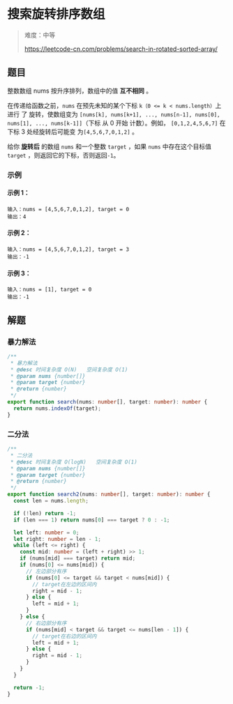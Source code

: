 # 搜索旋转排序数组

> 难度：中等
>
> https://leetcode-cn.com/problems/search-in-rotated-sorted-array/

## 题目

整数数组 nums 按升序排列，数组中的值 **互不相同** 。

在传递给函数之前，`nums` 在预先未知的某个下标 `k（0 <= k < nums.length）`上进行
了 旋转，使数组变为
`[nums[k], nums[k+1], ..., nums[n-1], nums[0], nums[1], ..., nums[k-1]]`（下标
从 0 开始 计数）。例如， `[0,1,2,4,5,6,7]` 在下标 3 处经旋转后可能变
为`[4,5,6,7,0,1,2]` 。

给你 **旋转后** 的数组 `nums` 和一个整数 `target` ，如果 `nums` 中存在这个目标值
`target` ，则返回它的下标，否则返回`-1`。

### 示例

#### 示例 1：

```
输入：nums = [4,5,6,7,0,1,2], target = 0
输出：4
```

#### 示例 2：

```
输入：nums = [4,5,6,7,0,1,2], target = 3
输出：-1
```

#### 示例 3：

```
输入：nums = [1], target = 0
输出：-1
```

## 解题

### 暴力解法

```typescript
/**
 * 暴力解法
 * @desc 时间复杂度 O(N)   空间复杂度 O(1)
 * @param nums {number[]}
 * @param target {number}
 * @return {number}
 */
export function search(nums: number[], target: number): number {
  return nums.indexOf(target);
}
```

### 二分法

```typescript
/**
 * 二分法
 * @desc 时间复杂度 O(logN)   空间复杂度 O(1)
 * @param nums {number[]}
 * @param target {number}
 * @return {number}
 */
export function search2(nums: number[], target: number): number {
  const len = nums.length;

  if (!len) return -1;
  if (len === 1) return nums[0] === target ? 0 : -1;

  let left: number = 0;
  let right: number = len - 1;
  while (left <= right) {
    const mid: number = (left + right) >> 1;
    if (nums[mid] === target) return mid;
    if (nums[0] <= nums[mid]) {
      // 左边部分有序
      if (nums[0] <= target && target < nums[mid]) {
        // target在左边的区间内
        right = mid - 1;
      } else {
        left = mid + 1;
      }
    } else {
      // 右边部分有序
      if (nums[mid] < target && target <= nums[len - 1]) {
        // target在右边的区间内
        left = mid + 1;
      } else {
        right = mid - 1;
      }
    }
  }

  return -1;
}
```
